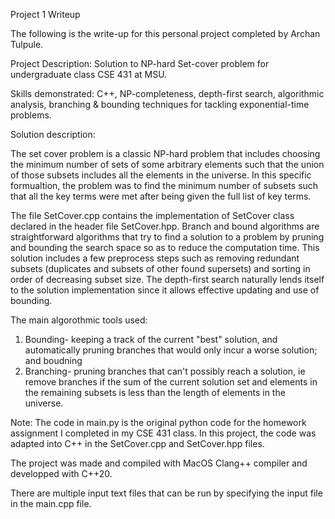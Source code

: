 Project 1 Writeup

The following is the write-up for this personal project completed by Archan Tulpule.

Project Description: Solution to NP-hard Set-cover problem for undergraduate class CSE 431 at MSU. 

Skills demonstrated: C++, NP-completeness, depth-first search, algorithmic analysis, branching & bounding techniques for tackling exponential-time problems.

Solution description: 

The set cover problem is a classic NP-hard problem that includes choosing the minimum number of sets of some arbitrary elements such that the union of those subsets includes all the elements in the universe. In this specific formualtion, the problem was to find the minimum number of subsets such that all the key terms were met after being given the full list of key terms. 

The file SetCover.cpp contains the implementation of SetCover class declared in the header file SetCover.hpp. Branch and bound algorithms are straightforward algorithms that try to find a solution to a problem by pruning and bounding the search space so as to reduce the computation time. This solution includes a few preprocess steps such as removing redundant subsets (duplicates and subsets of other found supersets) and sorting in order of decreasing subset size. The depth-first search naturally lends itself to the solution implementation since it allows effective updating and use of bounding. 

The main algorothmic tools used:
1) Bounding- keeping a track of the current "best" solution, and automatically pruning branches that would only incur a worse solution; and boudning
2) Branching- pruning branches that can't possibly reach a solution, ie remove branches if the sum of the current solution set and elements in the remaining subsets is less than the length of elements in the universe.

Note: The code in main.py is the original python code for the homework assignment I completed in my CSE 431 class. In this project, the code was adapted into C++ in the SetCover.cpp and SetCover.hpp files.

The project was made and compiled with MacOS Clang++ compiler and developped with C++20.

There are multiple input text files that can be run by specifying the input file in the main.cpp file.